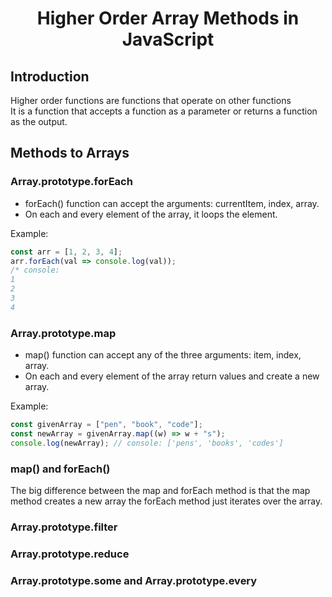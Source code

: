 <h1 align="center">Higher Order Array Methods in JavaScript</h1>

## Introduction

Higher order functions are functions that operate on other functions  
It is a function that accepts a function as a parameter or returns a function as the output.

## Methods to Arrays

### Array.prototype.forEach

- forEach() function can accept the arguments: currentItem, index, array.
- On each and every element of the array, it loops the element.

Example:

```js
const arr = [1, 2, 3, 4];
arr.forEach(val => console.log(val));
/* console:
1
2
3
4
```

### Array.prototype.map

- map() function can accept any of the three arguments: item, index, array.
- On each and every element of the array return values and create a new array.

Example:

```js
const givenArray = ["pen", "book", "code"];
const newArray = givenArray.map((w) => w + "s");
console.log(newArray); // console: ['pens', 'books', 'codes']
```

### map() and forEach()

The big difference between the map and forEach method is that the map method creates a new array
the forEach method just iterates over the array.

### Array.prototype.filter

### Array.prototype.reduce

### Array.prototype.some and Array.prototype.every

##
